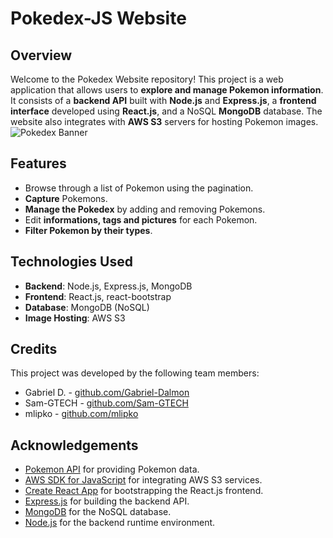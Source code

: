 # Pokedex-JS Website

## Overview

Welcome to the Pokedex Website repository! This project is a web application that allows users to **explore and manage Pokemon information**. It consists of a **backend API** built with **Node.js** and **Express.js**, a **frontend interface** developed using **React.js**, and a NoSQL **MongoDB** database. The website also integrates with **AWS S3** servers for hosting Pokemon images.
![Pokedex Banner](https://cdn.discordapp.com/attachments/463818480186163200/1111259896332177428/image.png)
## Features

- Browse through a list of Pokemon using the pagination.
- **Capture** Pokemons.
- **Manage the Pokedex** by adding and removing Pokemons.
- Edit **informations, tags and pictures** for each Pokemon.
- **Filter Pokemon by their types**.

## Technologies Used

- **Backend**: Node.js, Express.js, MongoDB
- **Frontend**: React.js, react-bootstrap
- **Database**: MongoDB (NoSQL)
- **Image Hosting**: AWS S3

## Credits

This project was developed by the following team members:

- Gabriel D. - [github.com/Gabriel-Dalmon](https://github.com/Gabriel-Dalmon)
- Sam-GTECH - [github.com/Sam-GTECH](https://github.com/Sam-GTECH)
- mlipko - [github.com/mlipko](https://github.com/mlipko)

## Acknowledgements

- [Pokemon API](https://pokeapi.co/) for providing Pokemon data.
- [AWS SDK for JavaScript](https://aws.amazon.com/sdk-for-javascript/) for integrating AWS S3 services.
- [Create React App](https://create-react-app.dev/) for bootstrapping the React.js frontend.
- [Express.js](https://expressjs.com/) for building the backend API.
- [MongoDB](https://www.mongodb.com/) for the NoSQL database.
- [Node.js](https://nodejs.org/) for the backend runtime environment.
